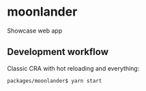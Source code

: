 # moonlander

Showcase web app

## Development workflow

Classic CRA with hot reloading and everything:

`packages/moonlander$ yarn start`
